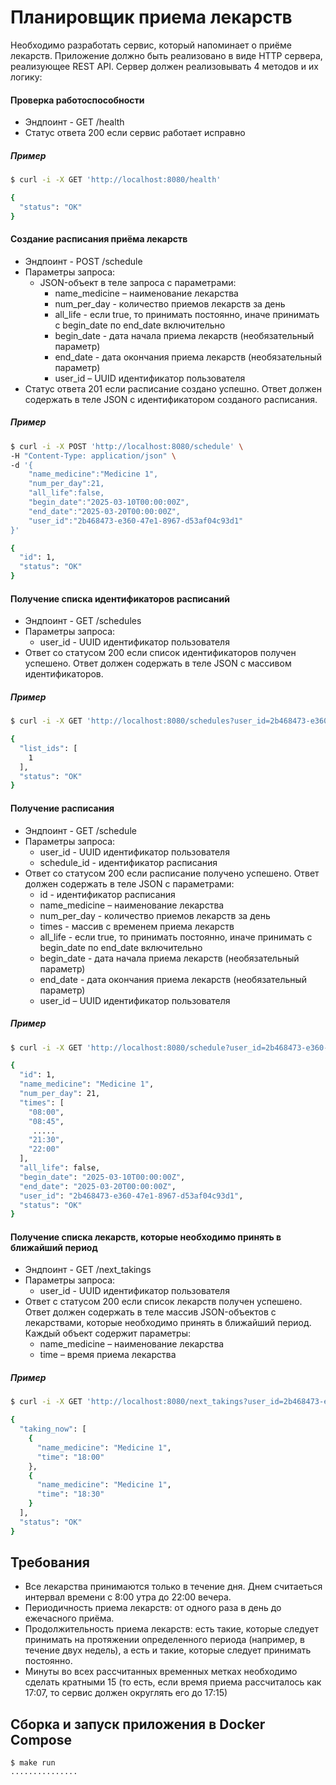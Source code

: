 # **Планировщик приема лекарств**

Необходимо разработать сервис, который напоминает о приёме лекарств. Приложение должно
быть реализовано в виде HTTP сервера, реализующее REST API. Сервер должен
реализовывать 4 методов и их логику:

#### Проверка работоспособности
- Эндпоинт - GET /health
- Статус ответа 200 если сервис работает исправно

##### Пример
```bash
$ curl -i -X GET 'http://localhost:8080/health'

{
  "status": "OK"
}
```

#### Создание расписания приёма лекарств
- Эндпоинт - POST /schedule
- Параметры запроса:
	- JSON-объект в теле запроса с параметрами:
		- name_medicine – наименование лекарства
		- num_per_day - количество приемов лекарств за день
		- all_life - если true, то принимать постоянно, иначе принимать с begin_date по
			end_date включительно
		- begin_date - дата начала приема лекарств (необязательный параметр)
		- end_date - дата окончания приема лекарств (необязательный параметр)
		- user_id – UUID идентификатор пользователя
- Статус ответа 201 если расписание создано успешно. Ответ должен содержать в теле JSON с идентификатором созданого расписания.

##### Пример
```bash
$ curl -i -X POST 'http://localhost:8080/schedule' \
-H "Content-Type: application/json" \
-d '{
	"name_medicine":"Medicine 1",
	"num_per_day":21,
	"all_life":false,
	"begin_date":"2025-03-10T00:00:00Z",
	"end_date":"2025-03-20T00:00:00Z",
	"user_id":"2b468473-e360-47e1-8967-d53af04c93d1"
}'

{
  "id": 1,
  "status": "OK"
}
```

#### Получение списка идентификаторов расписаний
- Эндпоинт - GET /schedules
- Параметры запроса:
	- user_id - UUID идентификатор пользователя
- Ответ со статусом 200 если список идентификаторов получен успешено. Ответ должен содержать в теле JSON с массивом идентификаторов.

##### Пример
```bash
$ curl -i -X GET 'http://localhost:8080/schedules?user_id=2b468473-e360-47e1-8967-d53af04c93d1'

{
  "list_ids": [
    1
  ],
  "status": "OK"
}

```
#### Получение расписания
- Эндпоинт - GET /schedule
- Параметры запроса:
	- user_id - UUID идентификатор пользователя
	- schedule_id - идентификатор расписания
- Ответ со статусом 200 если расписание получено успешено. Ответ должен содержать в теле JSON с параметрами:
	- id - идентификатор расписания
	- name_medicine – наименование лекарства
	- num_per_day - количество приемов лекарств за день
	- times - массив с временем приема лекарств
	- all_life - если true, то принимать постоянно, иначе принимать с begin_date по
		end_date включительно
	- begin_date - дата начала приема лекарств (необязательный параметр)
	- end_date - дата окончания приема лекарств (необязательный параметр)
	- user_id – UUID идентификатор пользователя

##### Пример
```bash
$ curl -i -X GET 'http://localhost:8080/schedule?user_id=2b468473-e360-47e1-8967-d53af04c93d1&schedule_id=1'

{
  "id": 1,
  "name_medicine": "Medicine 1",
  "num_per_day": 21,
  "times": [
    "08:00",
    "08:45",
	 .....
    "21:30",
    "22:00"
  ],
  "all_life": false,
  "begin_date": "2025-03-10T00:00:00Z",
  "end_date": "2025-03-20T00:00:00Z",
  "user_id": "2b468473-e360-47e1-8967-d53af04c93d1",
  "status": "OK"
}
```

#### Получение списка лекарств, которые необходимо принять в ближайший период
- Эндпоинт - GET /next_takings
- Параметры запроса:
	- user_id - UUID идентификатор пользователя
- Ответ с статусом 200 если список лекарств получен успешено. Ответ должен содержать в теле массив JSON-объектов с лекарствами, которые необходимо принять в ближайший период. Каждый объект содержит параметры:
	- name_medicine – наименование лекарства
	- time – время приема лекарства
##### Пример
```bash
$ curl -i -X GET 'http://localhost:8080/next_takings?user_id=2b468473-e360-47e1-8967-d53af04c93d1'

{
  "taking_now": [
    {
      "name_medicine": "Medicine 1",
      "time": "18:00"
    },
    {
      "name_medicine": "Medicine 1",
      "time": "18:30"
    }
  ],
  "status": "OK"
}
```

## Требования
- Все лекарства принимаются только в течение дня. Днем считаеться интервал времени с
	8:00 утра до 22:00 вечера.
- Периодичность приема лекарств: от одного раза в день до ежечасного приёма.
- Продолжительность приема лекарств: есть такие, которые следует принимать на
	протяжении определенного периода (например, в течение двух недель), а есть и
	такие, которые следует принимать постоянно.
- Минуты во всех рассчитанных временных метках необходимо сделать кратными 15 (то
	есть, если время приема рассчиталось как 17:07, то сервис должен округлять его до
	17:15)

## Сборка и запуск приложения в Docker Compose
```shell script
$ make run
...............
```
